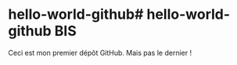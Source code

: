 # hello-world-github# hello-world-github BIS
Ceci est mon premier dépôt GitHub.
Mais pas le dernier !

